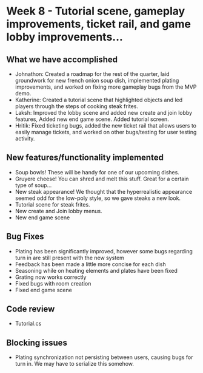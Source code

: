 # Week 8 - Tutorial scene, gameplay improvements, ticket rail, and game lobby improvements...

## What we have accomplished

- Johnathon: Created a roadmap for the rest of the quarter, laid groundwork for new french onion soup dish, implemented plating improvements, and worked on fixing more gameplay bugs from the MVP demo.
- Katherine: Created a tutorial scene that highlighted objects and led players through the steps of cooking steak frites.
- Laksh: Improved the lobby scene and added new create and join lobby features, Added new end game scene. Added tutorial screen. 
- Hritik: Fixed ticketing bugs, added the new ticket rail that allows users to easily manage tickets, and worked on other bugs/testing for user testing activity.

## New features/functionality implemented
- Soup bowls! These will be handy for one of our upcoming dishes.
- Gruyere cheese! You can shred and melt this stuff. Great for a certain type of soup...
- New steak appearance! We thought that the hyperrealistic appearance seemed odd for the low-poly style, so we gave steaks a new look.
- Tutorial scene for steak frites.
- New create and Join lobby menus. 
- New end game scene

## Bug Fixes
- Plating has been significantly improved, however some bugs regarding turn in are still present with the new system
- Feedback has been made a little more concise for each dish
- Seasoning while on heating elements and plates have been fixed
- Grating now works correctly
- Fixed bugs with room creation 
- Fixed end game scene

## Code review 
- Tutorial.cs

## Blocking issues
- Plating synchronization not persisting between users, causing bugs for turn in. We may have to serialize this somehow.

